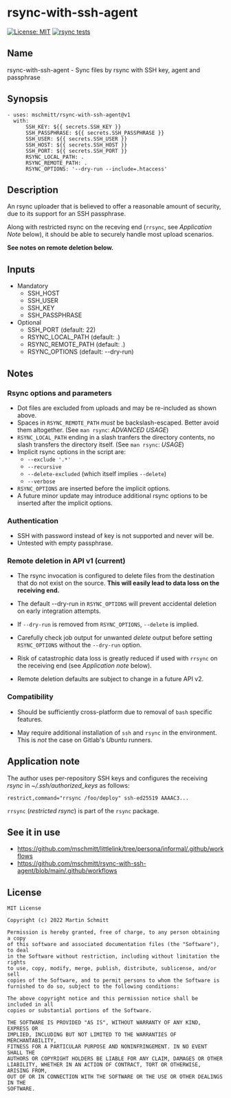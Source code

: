 # rsync-with-ssh-agent

 [![License: MIT](https://img.shields.io/badge/License-MIT-yellow.svg)](https://opensource.org/licenses/MIT) [![rsync tests](https://github.com/mschmitt/rsync-with-ssh-agent/actions/workflows/tests.yml/badge.svg)](https://github.com/mschmitt/rsync-with-ssh-agent/actions/workflows/tests.yml)

## Name

rsync-with-ssh-agent - Sync files by rsync with SSH key, agent and passphrase

## Synopsis

```
- uses: mschmitt/rsync-with-ssh-agent@v1
  with: 
      SSH_KEY: ${{ secrets.SSH_KEY }}
      SSH_PASSPHRASE: ${{ secrets.SSH_PASSPHRASE }}
      SSH_USER: ${{ secrets.SSH_USER }}
      SSH_HOST: ${{ secrets.SSH_HOST }}
      SSH_PORT: ${{ secrets.SSH_PORT }}
      RSYNC_LOCAL_PATH: .
      RSYNC_REMOTE_PATH: .
      RSYNC_OPTIONS: '--dry-run --include=.htaccess'
```

## Description

An rsync uploader that is believed to offer a reasonable amount of security, due to its support for an SSH passphrase.

Along with restricted rsync on the receving end (`rrsync`, see _Application Note_ below), it should be able to securely handle most upload scenarios.

**See notes on remote deletion below.**

## Inputs

* Mandatory
    * SSH_HOST
    * SSH_USER
    * SSH_KEY
    * SSH_PASSPHRASE
* Optional
    * SSH_PORT (default: 22)
    * RSYNC_LOCAL_PATH (default: .)
    * RSYNC_REMOTE_PATH (default: .)
    * RSYNC_OPTIONS (default: --dry-run)

## Notes

### Rsync options and parameters
* Dot files are excluded from uploads and may be re-included as shown above.
* Spaces in `RSYNC_REMOTE_PATH` *must* be backslash-escaped. Better avoid them altogether. (See `man rsync`: _ADVANCED USAGE_)
* `RSYNC_LOCAL_PATH` ending in a slash tranfers the directory contents, no slash transfers the directory itself. (See `man rsync`: _USAGE_)
* Implicit rsync options in the script are:
  * `--exclude '.*'`
  * `--recursive`
  * `--delete-excluded` (which itself implies `--delete`)
  * `--verbose`
* `RSYNC_OPTIONS` are inserted before the implicit options.
* A future minor update may introduce additional rsync options to be inserted after the implicit options.

### Authentication

* SSH with password instead of key is not supported and never will be.
* Untested with empty passphrase.

### Remote deletion in API v1 (current)

* The rsync invocation is configured to delete files from the destination that do not exist on the source. **This will easily lead to data loss on the receiving end.** 

* The default --dry-run in `RSYNC_OPTIONS` will prevent accidental deletion on early integration attempts.

* If `--dry-run` is removed from `RSYNC_OPTIONS`, `--delete` is implied. 

* Carefully check job output for unwanted _delete_ output before setting `RSYNC_OPTIONS` without the `--dry-run` option.

* Risk of catastrophic data loss is greatly reduced if used with `rrsync` on the receiving end (see _Application note_ below).

* Remote deletion defaults are subject to change in a future API v2.

### Compatibility

* Should be sufficiently cross-platform due to removal of `bash` specific features.

* May require additional installation of `ssh` and `rsync` in the environment. This is *not* the case on Gitlab's _Ubuntu_ runners.

## Application note

The author uses per-repository SSH keys and configures the receiving _rsync_ in _~/.ssh/authorized_keys_ as follows:

```
restrict,command="rrsync /foo/deploy" ssh-ed25519 AAAAC3...
```

`rrsync` (_restricted rsync_) is part of the `rsync` package.

## See it in use

* https://github.com/mschmitt/littlelink/tree/persona/informal/.github/workflows
* https://github.com/mschmitt/rsync-with-ssh-agent/blob/main/.github/workflows

## License

```
MIT License

Copyright (c) 2022 Martin Schmitt

Permission is hereby granted, free of charge, to any person obtaining a copy
of this software and associated documentation files (the "Software"), to deal
in the Software without restriction, including without limitation the rights
to use, copy, modify, merge, publish, distribute, sublicense, and/or sell
copies of the Software, and to permit persons to whom the Software is
furnished to do so, subject to the following conditions:

The above copyright notice and this permission notice shall be included in all
copies or substantial portions of the Software.

THE SOFTWARE IS PROVIDED "AS IS", WITHOUT WARRANTY OF ANY KIND, EXPRESS OR
IMPLIED, INCLUDING BUT NOT LIMITED TO THE WARRANTIES OF MERCHANTABILITY,
FITNESS FOR A PARTICULAR PURPOSE AND NONINFRINGEMENT. IN NO EVENT SHALL THE
AUTHORS OR COPYRIGHT HOLDERS BE LIABLE FOR ANY CLAIM, DAMAGES OR OTHER
LIABILITY, WHETHER IN AN ACTION OF CONTRACT, TORT OR OTHERWISE, ARISING FROM,
OUT OF OR IN CONNECTION WITH THE SOFTWARE OR THE USE OR OTHER DEALINGS IN THE
SOFTWARE.
```
